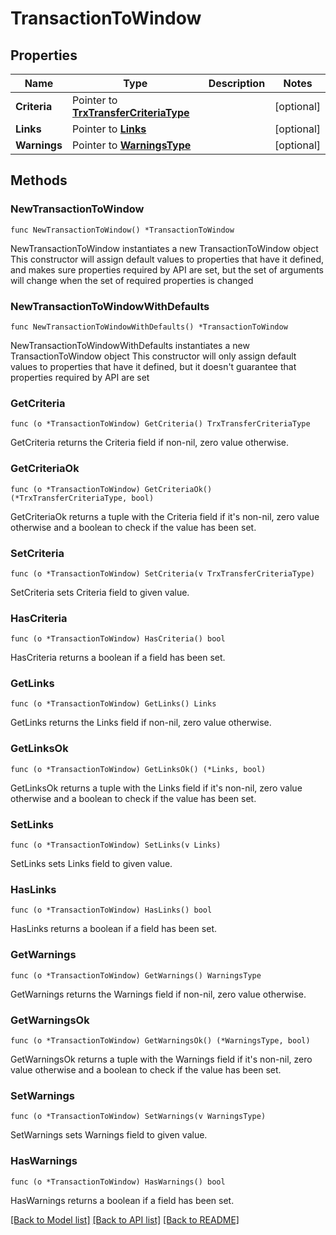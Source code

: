 # TransactionToWindow

## Properties

Name | Type | Description | Notes
------------ | ------------- | ------------- | -------------
**Criteria** | Pointer to [**TrxTransferCriteriaType**](TrxTransferCriteriaType.md) |  | [optional] 
**Links** | Pointer to [**Links**](Links.md) |  | [optional] 
**Warnings** | Pointer to [**WarningsType**](WarningsType.md) |  | [optional] 

## Methods

### NewTransactionToWindow

`func NewTransactionToWindow() *TransactionToWindow`

NewTransactionToWindow instantiates a new TransactionToWindow object
This constructor will assign default values to properties that have it defined,
and makes sure properties required by API are set, but the set of arguments
will change when the set of required properties is changed

### NewTransactionToWindowWithDefaults

`func NewTransactionToWindowWithDefaults() *TransactionToWindow`

NewTransactionToWindowWithDefaults instantiates a new TransactionToWindow object
This constructor will only assign default values to properties that have it defined,
but it doesn't guarantee that properties required by API are set

### GetCriteria

`func (o *TransactionToWindow) GetCriteria() TrxTransferCriteriaType`

GetCriteria returns the Criteria field if non-nil, zero value otherwise.

### GetCriteriaOk

`func (o *TransactionToWindow) GetCriteriaOk() (*TrxTransferCriteriaType, bool)`

GetCriteriaOk returns a tuple with the Criteria field if it's non-nil, zero value otherwise
and a boolean to check if the value has been set.

### SetCriteria

`func (o *TransactionToWindow) SetCriteria(v TrxTransferCriteriaType)`

SetCriteria sets Criteria field to given value.

### HasCriteria

`func (o *TransactionToWindow) HasCriteria() bool`

HasCriteria returns a boolean if a field has been set.

### GetLinks

`func (o *TransactionToWindow) GetLinks() Links`

GetLinks returns the Links field if non-nil, zero value otherwise.

### GetLinksOk

`func (o *TransactionToWindow) GetLinksOk() (*Links, bool)`

GetLinksOk returns a tuple with the Links field if it's non-nil, zero value otherwise
and a boolean to check if the value has been set.

### SetLinks

`func (o *TransactionToWindow) SetLinks(v Links)`

SetLinks sets Links field to given value.

### HasLinks

`func (o *TransactionToWindow) HasLinks() bool`

HasLinks returns a boolean if a field has been set.

### GetWarnings

`func (o *TransactionToWindow) GetWarnings() WarningsType`

GetWarnings returns the Warnings field if non-nil, zero value otherwise.

### GetWarningsOk

`func (o *TransactionToWindow) GetWarningsOk() (*WarningsType, bool)`

GetWarningsOk returns a tuple with the Warnings field if it's non-nil, zero value otherwise
and a boolean to check if the value has been set.

### SetWarnings

`func (o *TransactionToWindow) SetWarnings(v WarningsType)`

SetWarnings sets Warnings field to given value.

### HasWarnings

`func (o *TransactionToWindow) HasWarnings() bool`

HasWarnings returns a boolean if a field has been set.


[[Back to Model list]](../README.md#documentation-for-models) [[Back to API list]](../README.md#documentation-for-api-endpoints) [[Back to README]](../README.md)


